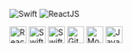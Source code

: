 <!-- ### Hi there 👋 -->
<!-- height = 40 -->
![Swift](https://img.shields.io/badge/Swift-F05138?style=flat&logo=swift&logoColor=white)
![ReactJS](https://img.shields.io/badge/-ReactJS-61DAFB?style=flat&logo=react&logoColor=364936)
<!-- ![ReactJS]("https://img.shields.io/badge/build-passing-%20brightgreen" height="50") -->

<p>
  <img src="https://img.shields.io/badge/-ReactJS-61DAFB?style=flat&logo=react&logoColor=364936" height="30" alt = "ReactJS" />
  <img src="https://img.shields.io/badge/Swift-F05138?style=flat&logo=swift&logoColor=white" height="30" alt = "Swift" />
  <img src="https://img.shields.io/badge/-SwiftUI-001b96?style=flat&logo=swift&logoColor=white" height="30" alt = "SwiftUI" />
  <img src="https://img.shields.io/badge/-Git-F05032?style=flat&logo=git&logoColor=white" height="30" alt = "Git" />
  <img src="https://img.shields.io/badge/-MongoDB-47A248?style=flat&logo=mongodb&logoColor=white" height="30" alt = "MongoDB" />
  <img src="https://img.shields.io/badge/-JavaScript-F7DF1E?style=flat&logo=javascript&logoColor=white" height="30" alt = "Javascript" />
</p>
<!--
**maanikg/maanikg** is a ✨ _special_ ✨ repository because its `README.md` (this file) appears on your GitHub profile.

Here are some ideas to get you started:

- 🔭 I’m currently working on ...
- 🌱 I’m currently learning ...
- 👯 I’m looking to collaborate on ...
- 🤔 I’m looking for help with ...
- 💬 Ask me about ...
- 📫 How to reach me: ...
- 😄 Pronouns: ...
- ⚡ Fun fact: ...
-->
